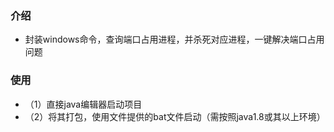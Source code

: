 ### 介绍

+ 封装windows命令，查询端口占用进程，并杀死对应进程，一键解决端口占用问题



### 使用

+ （1）直接java编辑器启动项目
+ （2）将其打包，使用文件提供的bat文件启动（需按照java1.8或其以上环境）